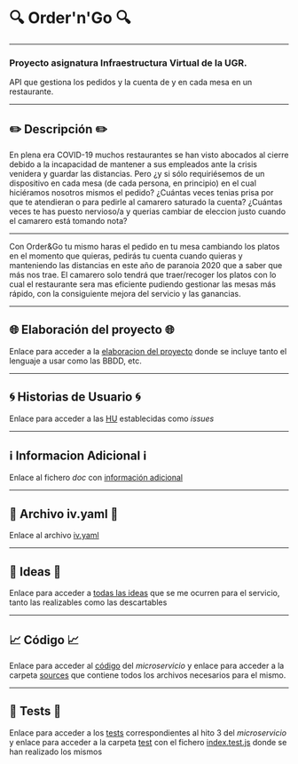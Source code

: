 # :mag: Order'n'Go :mag:
---
### Proyecto asignatura Infraestructura Virtual de la UGR.

API que gestiona los pedidos y la cuenta de y en cada mesa en un restaurante.

***

## :pencil2: Descripción :pencil2:

En plena era COVID-19 muchos restaurantes se han visto abocados al cierre debido a la incapacidad de mantener a sus empleados ante la crisis venidera y guardar las distancias.
Pero ¿y si sólo requiriésemos de un dispositivo en cada mesa (de cada persona, en principio) en el cual hiciéramos nosotros mismos el pedido?
¿Cuántas veces tenias prisa por que te atendieran o para pedirle al camarero saturado la cuenta?
¿Cuántas veces te has puesto nervioso/a y querias cambiar de eleccion justo cuando el camarero está tomando nota?

---

Con Order&Go tu mismo haras el pedido en tu mesa cambiando los platos en el momento que quieras, pedirás tu cuenta cuando quieras y manteniendo las distancias en este año de paranoia 2020 que a saber que más nos trae. El camarero solo tendrá que traer/recoger los platos con lo cual el restaurante sera mas eficiente pudiendo gestionar las mesas más rápido, con la consiguiente mejora del servicio y las ganancias.

---

## :globe_with_meridians: Elaboración del proyecto :globe_with_meridians:

Enlace para acceder a la [elaboracion del proyecto](https://github.com/LCinder/Order-Go/blob/master/docs/elaboracionProyecto.md) donde se incluye tanto el lenguaje a usar como las BBDD, etc.

---

## :cyclone: Historias de Usuario :cyclone:

Enlace para acceder a las [HU](https://github.com/LCinder/Order-Go/issues) establecidas como *issues*

---

## :information_source: Informacion Adicional :information_source:

Enlace al fichero *doc* con [información adicional](https://github.com/LCinder/Order-Go/tree/master/docs)

---


## :triangular_flag_on_post: Archivo iv.yaml :triangular_flag_on_post:

Enlace al archivo [iv.yaml](https://github.com/LCinder/Order-Go/blob/master/iv.yaml)

---

## :thought_balloon: Ideas :thought_balloon:
Enlace para acceder a [todas las ideas](https://github.com/LCinder/Order-Go/blob/master/docs/ideas.md) que se me ocurren para el servicio, tanto las realizables como las descartables

---

## :chart_with_upwards_trend: Código :chart_with_upwards_trend:
Enlace para acceder al [código](https://github.com/LCinder/Order-Go/blob/master/src/index.js) del *microservicio* y
enlace para acceder a la carpeta [sources](https://github.com/LCinder/Order-Go/tree/master/src) que contiene todos los archivos necesarios para el mismo.

---

## :hammer: Tests :hammer:
Enlace para acceder a los [tests](https://github.com/LCinder/Order-Go/blob/master/src/index.js) correspondientes al hito 3 del *microservicio* y
enlace para acceder a la carpeta [test](https://github.com/LCinder/Order-Go/tree/master/tests) con el fichero [index.test.js](https://github.com/LCinder/Order-Go/tree/master/tests/index.test.js) donde se han realizado los mismos

